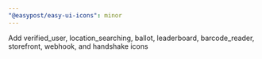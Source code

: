 ```yaml
---
"@easypost/easy-ui-icons": minor
---
```


Add verified_user, location_searching, ballot, leaderboard, barcode_reader, storefront, webhook, and handshake icons
